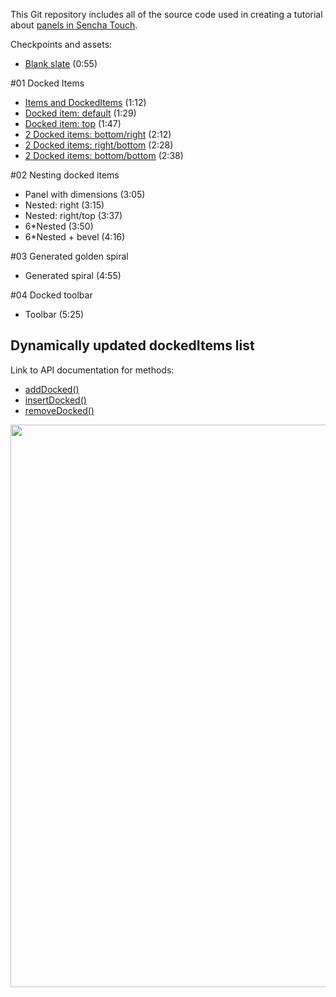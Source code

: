This Git repository includes all of the source code used in creating a tutorial about [panels in Sencha Touch][tutorial].

Checkpoints and assets:

* [Blank slate](https://github.com/nelstrom/Sencha-Touch-panels-demo/tree/00_blank_slate) (0:55)

#01 Docked Items

* [Items and DockedItems][01a] (1:12)
* [Docked item: default][01b] (1:29)
* [Docked item: top][01c] (1:47)
* [2 Docked items: bottom/right][01d] (2:12)
* [2 Docked items: right/bottom][01e] (2:28)
* [2 Docked items: bottom/bottom][01f] (2:38)

#02 Nesting docked items

* Panel with dimensions (3:05)
* Nested: right (3:15)
* Nested: right/top (3:37)
* 6*Nested (3:50)
* 6*Nested + bevel (4:16)

#03 Generated golden spiral

* Generated spiral (4:55)

#04 Docked toolbar

* Toolbar (5:25)

## Dynamically updated dockedItems list

Link to API documentation for methods:

* [addDocked()][add]
* [insertDocked()][ins]
* [removeDocked()][rm]

<img src="https://github.com/nelstrom/Sencha-Touch-panels-demo/raw/master/assets/Panel-subclasses.png" width="900"/>

[tutorial]: http://vimeo.com/15879797
[add]: http://dev.sencha.com/deploy/touch/docs/?class=Ext.Panel&member=addDocked
[ins]: http://dev.sencha.com/deploy/touch/docs/?class=Ext.Panel&member=insertDocked
[rm]:  http://dev.sencha.com/deploy/touch/docs/?class=Ext.Panel&member=removeDocked

[01a]: https://github.com/nelstrom/Sencha-Touch-panels-demo/tree/01a_docked_items
[01b]: https://github.com/nelstrom/Sencha-Touch-panels-demo/tree/01b_docked_items
[01c]: https://github.com/nelstrom/Sencha-Touch-panels-demo/tree/01c_docked_items
[01d]: https://github.com/nelstrom/Sencha-Touch-panels-demo/tree/01d_docked_items
[01e]: https://github.com/nelstrom/Sencha-Touch-panels-demo/tree/01e_docked_items
[01f]: https://github.com/nelstrom/Sencha-Touch-panels-demo/tree/01f_docked_items